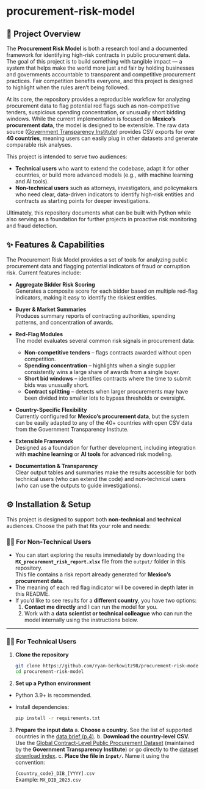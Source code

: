 # procurement-risk-model

## 📖 Project Overview

The **Procurement Risk Model** is both a research tool and a documented framework for identifying high-risk contracts in public procurement data. The goal of this project is to build something with tangible impact — a system that helps make the world more just and fair by holding businesses and governments accountable to transparent and competitive procurement practices. Fair competition benefits everyone, and this project is designed to highlight when the rules aren’t being followed.

At its core, the repository provides a reproducible workflow for analyzing procurement data to flag potential red flags such as non-competitive tenders, suspicious spending concentration, or unusually short bidding windows. While the current implementation is focused on **Mexico’s procurement data**, the model is designed to be extensible. The raw data source ([Government Transparency Institute](https://www.govtransparency.eu/)) provides CSV exports for over **40 countries**, meaning users can easily plug in other datasets and generate comparable risk analyses.

This project is intended to serve two audiences:
- **Technical users** who want to extend the codebase, adapt it for other countries, or build more advanced models (e.g., with machine learning and AI tools).  
- **Non-technical users** such as attorneys, investigators, and policymakers who need clear, data-driven indicators to identify high-risk entities and contracts as starting points for deeper investigations.

Ultimately, this repository documents what can be built with Python while also serving as a foundation for further projects in proactive risk monitoring and fraud detection.

## ✨ Features & Capabilities

The Procurement Risk Model provides a set of tools for analyzing public procurement data and flagging potential indicators of fraud or corruption risk. Current features include:

- **Aggregate Bidder Risk Scoring**  
  Generates a composite score for each bidder based on multiple red-flag indicators, making it easy to identify the riskiest entities.

- **Buyer & Market Summaries**  
  Produces summary reports of contracting authorities, spending patterns, and concentration of awards.

- **Red-Flag Modules**  
  The model evaluates several common risk signals in procurement data:
  - **Non-competitive tenders** – flags contracts awarded without open competition.  
  - **Spending concentration** – highlights when a single supplier consistently wins a large share of awards from a single buyer.  
  - **Short bid windows** – identifies contracts where the time to submit bids was unusually short.  
  - **Contract splitting** – detects when larger procurements may have been divided into smaller lots to bypass thresholds or oversight.  

- **Country-Specific Flexibility**  
  Currently configured for **Mexico’s procurement data**, but the system can be easily adapted to any of the 40+ countries with open CSV data from the Government Transparency Institute.

- **Extensible Framework**  
  Designed as a foundation for further development, including integration with **machine learning** or **AI tools** for advanced risk modeling.

- **Documentation & Transparency**  
  Clear output tables and summaries make the results accessible for both technical users (who can extend the code) and non-technical users (who can use the outputs to guide investigations).


## ⚙️ Installation & Setup

This project is designed to support both **non-technical** and **technical** audiences. Choose the path that fits your role and needs:

### 🧑‍💼 For Non-Technical Users

- You can start exploring the results immediately by downloading the **`MX_procurement_risk_report.xlsx`** file from the `output/` folder in this repository.  
  This file contains a risk report already generated for **Mexico’s procurement data**.  
- The meaning of each red flag indicator will be covered in depth later in this README.  
- If you’d like to see results for a **different country**, you have two options:  
  1. **Contact me directly** and I can run the model for you.  
  2. Work with a **data scientist or technical colleague** who can run the model internally using the instructions below.

---

### 👩‍💻 For Technical Users

1. **Clone the repository**
   ```bash
   git clone https://github.com/ryan-berkowitz98/procurement-risk-model.git
   cd procurement-risk-model

2. **Set up a Python environment**  
 - Python 3.9+ is recommended.  
 - Install dependencies:  

   ```bash
   pip install -r requirements.txt
   ```

3. **Prepare the input data**
a. **Choose a country.** See the list of supported countries in the [data brief (p.4)](https://www.govtransparency.eu/wp-content/uploads/2024/04/Fazekas-et-al_Global-PP-data_published_2024.pdf).
b. **Download the country-level CSV.** Use the [Global Contract-Level Public Procurement Dataset](https://www.govtransparency.eu/global-contract-level-public-procurement-dataset/) (maintained by the **Government Transparency Institute**) or go directly to the [dataset download index](https://input.mendeley.com/inputsets/fwzpywbhgw/3).
c. **Place the file in `input/`.** Name it using the convention:

   `{country_code}_DIB_[YYYY].csv`  
   Example: `MX_DIB_2023.csv`




